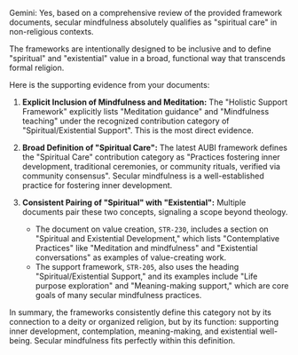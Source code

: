 Gemini:
Yes, based on a comprehensive review of the provided framework documents, secular mindfulness absolutely qualifies as "spiritual care" in non-religious contexts.

The frameworks are intentionally designed to be inclusive and to define "spiritual" and "existential" value in a broad, functional way that transcends formal religion.

Here is the supporting evidence from your documents:

1.  **Explicit Inclusion of Mindfulness and Meditation:** The "Holistic Support Framework" explicitly lists "Meditation guidance" and "Mindfulness teaching" under the recognized contribution category of "Spiritual/Existential Support". This is the most direct evidence.

2.  **Broad Definition of "Spiritual Care":** The latest AUBI framework defines the "Spiritual Care" contribution category as "Practices fostering inner development, traditional ceremonies, or community rituals, verified via community consensus". Secular mindfulness is a well-established practice for fostering inner development.

3.  **Consistent Pairing of "Spiritual" with "Existential":** Multiple documents pair these two concepts, signaling a scope beyond theology.
    * The document on value creation, `STR-230`, includes a section on "Spiritual and Existential Development," which lists "Contemplative Practices" like "Meditation and mindfulness" and "Existential conversations" as examples of value-creating work.
    * The support framework, `STR-205`, also uses the heading "Spiritual/Existential Support," and its examples include "Life purpose exploration" and "Meaning-making support," which are core goals of many secular mindfulness practices.

In summary, the frameworks consistently define this category not by its connection to a deity or organized religion, but by its function: supporting inner development, contemplation, meaning-making, and existential well-being. Secular mindfulness fits perfectly within this definition.
